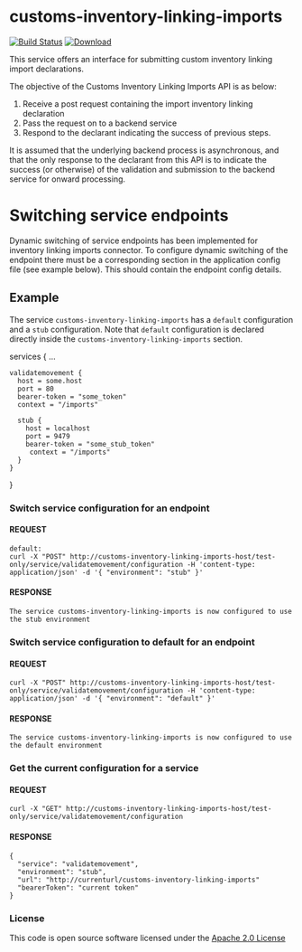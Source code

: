 # customs-inventory-linking-imports

[![Build Status](https://travis-ci.org/hmrc/customs-inventory-linking-imports.svg)](https://travis-ci.org/hmrc/customs-inventory-linking-imports) [ ![Download](https://api.bintray.com/packages/hmrc/releases/customs-inventory-linking-imports/images/download.svg) ](https://bintray.com/hmrc/releases/customs-inventory-linking-imports/_latestVersion)

This service offers an interface for submitting custom inventory linking import declarations.

The objective of the Customs Inventory Linking Imports API is as below:

1. Receive a post request containing the import inventory linking declaration
3. Pass the request on to a backend service
4. Respond to the declarant indicating the success of previous steps.

It is assumed that the underlying backend process is asynchronous, and that the only response to the declarant from this API is to indicate the success (or otherwise) of the validation and submission to the backend service for onward processing.

# Switching service endpoints

Dynamic switching of service endpoints has been implemented for inventory linking imports connector. To configure dynamic
switching of the endpoint there must be a corresponding section in the application config file
(see example below). This should contain the endpoint config details.


## Example
The service `customs-inventory-linking-imports` has a `default` configuration and a `stub` configuration. Note
that `default` configuration is declared directly inside the `customs-inventory-linking-imports` section.

  services {
    ...

    validatemovement {
      host = some.host
      port = 80
      bearer-token = "some_token"
      context = "/imports"

      stub {
        host = localhost
        port = 9479
        bearer-token = "some_stub_token"
         context = "/imports"
      }
    }
  }
    
### Switch service configuration for an endpoint

#### REQUEST
    default:
    curl -X "POST" http://customs-inventory-linking-imports-host/test-only/service/validatemovement/configuration -H 'content-type: application/json' -d '{ "environment": "stub" }'

#### RESPONSE

    The service customs-inventory-linking-imports is now configured to use the stub environment

### Switch service configuration to default for an endpoint

#### REQUEST

    curl -X "POST" http://customs-inventory-linking-imports-host/test-only/service/validatemovement/configuration -H 'content-type: application/json' -d '{ "environment": "default" }'

#### RESPONSE

    The service customs-inventory-linking-imports is now configured to use the default environment

### Get the current configuration for a service

#### REQUEST

    curl -X "GET" http://customs-inventory-linking-imports-host/test-only/service/validatemovement/configuration

#### RESPONSE

    {
      "service": "validatemovement",
      "environment": "stub",
      "url": "http://currenturl/customs-inventory-linking-imports"
      "bearerToken": "current token"
    }

### License

This code is open source software licensed under the [Apache 2.0 License]("http://www.apache.org/licenses/LICENSE-2.0.html")